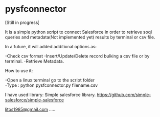 # pysfconnector
[Still in progress]

It is a simple python script to connect Salesforce in order to retrieve soql queries and metadata(Not implemented yet) results by terminal or csv file.

In a future, it will added additional options as:

-Check csv format
-Insert/Update/Delete record  bulking a csv file or by terminal.
-Retrieve Metadata.

How to use it:

-Open a linux terminal go to the script folder  
-Type : python pysfconnector.py filename.csv 

I have used library:
Simple salesforce  library. 
https://github.com/simple-salesforce/simple-salesforce

litos1985@gmail.com
.....
